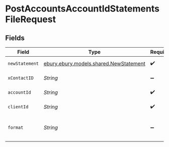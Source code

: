 # PostAccountsAccountIdStatementsFileRequest


## Fields

| Field                                                                         | Type                                                                          | Required                                                                      | Description                                                                   |
| ----------------------------------------------------------------------------- | ----------------------------------------------------------------------------- | ----------------------------------------------------------------------------- | ----------------------------------------------------------------------------- |
| `newStatement`                                                                | [ebury.ebury.models.shared.NewStatement](../../models/shared/NewStatement.md) | :heavy_check_mark:                                                            | Request Payload                                                               |
| `xContactID`                                                                  | *String*                                                                      | :heavy_minus_sign:                                                            | The ID of the contact                                                         |
| `accountId`                                                                   | *String*                                                                      | :heavy_check_mark:                                                            | Account UUID                                                                  |
| `clientId`                                                                    | *String*                                                                      | :heavy_check_mark:                                                            | The ID of the client                                                          |
| `format`                                                                      | *String*                                                                      | :heavy_minus_sign:                                                            | The format of the statement to generate                                       |
